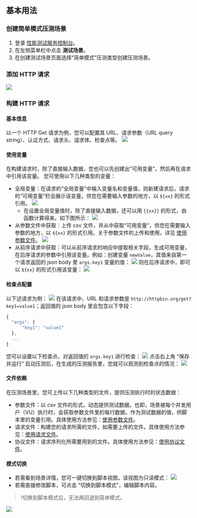 ## 基本用法

### 创建简单模式压测场景

1. 登录 [性能测试服务控制台](https://console.cloud.tencent.com/pts)。
2. 在左侧菜单栏中点击 **测试场景**。
3. 在创建测试场景页面选择“简单模式”压测类型创建压测场景。

### 添加 HTTP 请求

![](https://qcloudimg.tencent-cloud.cn/raw/83aca6201911163f72898a010e5f9181.png)

### 构建 HTTP 请求

#### 基本信息

以一个 HTTP Get 请求为例，您可以配置其 URL、请求参数（URL query string）、认证方式、请求头、请求体、检查点等。
![](https://qcloudimg.tencent-cloud.cn/raw/4c8792ce47627c4f637abe0ea063ed48.png)


#### 使用变量

在构建请求时，除了直接输入数据，您也可以先创建出“可用变量”，然后再在请求中引用该变量。
您可使用以下几种类型的变量：
- 全局变量：在请求的“全局变量”中输入变量名和变量值，则新建请求后，请求的“可用变量”栏会展示该变量，供您在需要输入参数的地方，以 `${xx}` 的形式引用。
  ![](https://qcloudimg.tencent-cloud.cn/raw/2f2447e5071616178000be7c9848a967.png)
	- 在设置全局变量值时，除了直接输入数据，还可以用 `{{xx}}` 的形式，由函数计算得来。如下图所示：
 ![](https://qcloudimg.tencent-cloud.cn/raw/6a5ebee5a47990b35dad544df3f8cfba.png)
- 从参数文件中获取：上传 csv 文件，并从中获取“可用变量”，供您在需要输入参数的地方，以 `${xx}` 的形式引用。关于参数文件的上传和使用，详见 [使用参数文件]()。
  ![](https://qcloudimg.tencent-cloud.cn/raw/208b4d068d1759704d447789a51e1ee5.png)
- 从前序请求中获取：可以从前序请求的响应中提取相关字段，生成可用变量，在后序请求的参数中引用该变量。例如：创建变量 `newValue`，其值来自第一个请求返回的 json body 里 `args.key1` 变量的值：
  ![](https://qcloudimg.tencent-cloud.cn/raw/62874b633f21e95c3e875697e333aed0.png)
  则在后序请求中，即可以 `${xx}` 的形式引用该变量：
  ![](https://qcloudimg.tencent-cloud.cn/raw/7c8e1a6b2a6f184d5c834285cc5af4b1.png)

#### 检查点配置

以下述请求为例：
![](https://qcloudimg.tencent-cloud.cn/raw/dd6540352ea54b640a5d01cd9aee7a63.png)
在该请求中，URL 和请求参数是 `http://httpbin.org/get?key1=value1`；返回值的 json body 里会包含以下字段：

```javascript
{
  "args": {
      "key1": "value1"
  },
  ...
}
```

您可以设置以下检查点，对返回值的 `args.key1` 进行检查：
![](https://qcloudimg.tencent-cloud.cn/raw/99f327842a1929167b14694b71ead00b.png)
点击右上角 “保存并运行” 启动压测后，在生成的压测报告里，您就可以观测到检查点的情况：
![](https://qcloudimg.tencent-cloud.cn/raw/b3a678c8c971899efe4a722081a51afb.png)

#### 文件依赖

在压测场景里，您可上传以下几种类型的文件，提供压测执行时的状态数据：

- 参数文件：以 csv 文件的形式，动态提供测试数据。也即，场景被每个并发用户（VU）执行时，会获取参数文件里的每行数据，作为测试数据的值，供脚本里的变量引用。具体使用方法参见：[使用参数文件]()。
- 请求文件：构建您的请求所需的文件，如需要上传的文件。具体使用方法参见：[使用请求文件]()。
- 协议文件：请求序列化所需要用到的文件。具体使用方法参见：[使用协议文件]()。

#### 模式切换

- 若需看到场景详情，您可一键切换到脚本视图，该视图为只读模式：
  ![](https://qcloudimg.tencent-cloud.cn/raw/0949b3a049a498a9ecbbee22cc0ea3cc.png)
- 若需直接修改脚本，可点击 “切换到脚本模式”，编辑脚本内容。
>!切换到脚本模式后，无法再回退到简单模式。

  ![](https://qcloudimg.tencent-cloud.cn/raw/5a984b489ac54a11971c604afc81bdbf.png)
